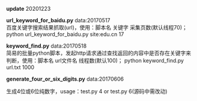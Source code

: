 **update**  20201223  

**url_keyword_for_baidu.py**  data:20170517   
百度关键字搜索结果抓取(url)，使用：脚本名 关键字 采集页数(默认线程70)； python url_keyword_for_baidu.py site:edu.cn 17

**keyword_find.py** data:20170518   
简易的批量python脚本，发起http请求通过查找返回的内容中是否存在关键字来判断，使用：脚本名 url文件名 线程数(默认100)； python keyword_find.py url.txt 1000

**generate_four_or_six_digits.py**  data:20170606   

生成4位或6位纯数字，usage：test.py 4  or test.py 6(源码中需改动)
